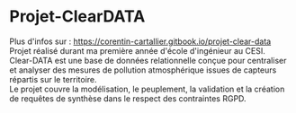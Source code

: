 # Projet-ClearDATA
Plus d'infos sur : https://corentin-cartallier.gitbook.io/projet-clear-data  
Projet réalisé durant ma première année d'école d'ingénieur au CESI.  
Clear-DATA est une base de données relationnelle conçue pour centraliser et analyser des mesures de pollution atmosphérique issues de capteurs répartis sur le territoire.  
Le projet couvre la modélisation, le peuplement, la validation et la création de requêtes de synthèse dans le respect des contraintes RGPD.  
